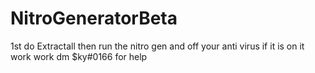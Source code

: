 # NitroGeneratorBeta
1st do Extractall then run the nitro gen 
and off your anti virus if it is on it work work
dm $ky#0166 for help 
